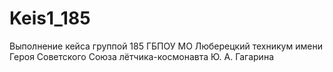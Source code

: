 # Keis1_185
Выполнение кейса группой 185  ГБПОУ МО Люберецкий техникум имени Героя Советского Союза лётчика-космонавта Ю. А. Гагарина
